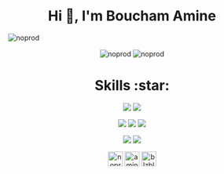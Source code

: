 
<h1 align="center">Hi 👋, I'm Boucham Amine</h1>
<p align="left"> <img src="https://komarev.com/ghpvc/?username=noprod" alt="noprod" /> </p>

<p align="center"><img align="center" src="https://github-readme-stats.vercel.app/api?username=NOPROD&count_private=true&show_icons=true&theme=tokyonight" alt="noprod" /> <img align="center" src="https://github-readme-stats.vercel.app/api/top-langs/?username=noprod&layout=compact&hide=html&theme=tokyonight" alt="noprod" /></p>

<h1 align="center">Skills :star:</h1>

<p align="center"> <img src="https://img.shields.io/badge/JavaScript-⭐⭐⭐⭐⭐-informational?style=flat&logoColor=white&color=34ebeb&logo=data:image/svg%2bxml;base64,"/> <img src="https://img.shields.io/badge/TypeScript-⭐⭐⭐⭐⭐-informational?style=flat&logoColor=white&color=34ebeb&logo=data:image/svg%2bxml;base64,"/></p>

<p align="center"> <img src="https://img.shields.io/badge/Angular-⭐⭐⭐⭐⭐-informational?style=flat&logoColor=white&color=2bbc8a&logo=data:image/svg%2bxml;base64,"/> <img src="https://img.shields.io/badge/VueJs-⭐⭐⭐⭐⭐-informational?style=flat&logoColor=white&color=2bbc8a&logo=data:image/svg%2bxml;base64,)"/> <img src="https://img.shields.io/badge/Java-⭐⭐⭐-informational?style=flat&logo=data:image/svg%2bxml;base64,"/></p>

<p align="center"> <img src="https://img.shields.io/badge/NodeJS-⭐⭐⭐⭐⭐-informational?style=flat&logo=data:image/svg%2bxml;base64,"/> <img src="https://img.shields.io/badge/Kotlin-⭐⭐⭐⭐-informational?style=flat&logo=data:image/svg%2bxml;base64,"/> </p>


<p align="center">
<a href="https://codepen.io/noprod" target="blank"><img align="center" src="https://cdn.jsdelivr.net/npm/simple-icons@3.0.1/icons/codepen.svg" alt="noprod" height="30" width="30" /></a>
<a href="https://linkedin.com/in/amine-boucham" target="blank"><img align="center" src="https://cdn.jsdelivr.net/npm/simple-icons@3.0.1/icons/linkedin.svg" alt="amine-boucham" height="30" width="30" /></a>
<a href="https://www.youtube.com/channel/UCWATiwMlNxlbyGIuWBs__sQ" target="blank"><img align="center" src="https://cdn.jsdelivr.net/npm/simple-icons@3.0.1/icons/youtube.svg" alt="blzbla" height="30" width="30" /></a>
</p>
